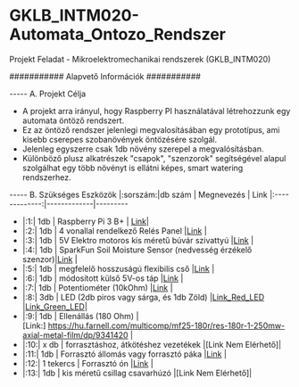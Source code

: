 # GKLB_INTM020-Automata_Ontozo_Rendszer
Projekt Feladat - Mikroelektromechanikai rendszerek (GKLB_INTM020)

########### Alapvető Információk ###########


----- A. Projekt Célja 
 
- A projekt arra irányul, hogy Raspberry PI használatával létrehozzunk egy automata öntöző rendszert.
- Ez az öntöző rendszer jelenlegi megvalosításában egy prototípus, ami kisebb cserepes szobanövények öntözésére szolgál.
- Jelenleg egyszerre csak 1db növény szerepel a megvalósításban.
- Különböző plusz alkatrészek "csapok", "szenzorok" segítségével alapul szolgálhat egy több növényt is ellátni képes, smart watering rendszerhez.

----- B. Szükséges Eszközök
|:sorszám:|db szám | Megnevezés | Link
|:-------------:|-------------|---------

- |:1:| 1db | Raspberry Pi 3 B+ |	[Link](https://www.amazon.de/-/en/Raspberry-1373331-Model-Motherboard-1GB/dp/B07BFH96M3/ref=sr_1_2?crid=MX10MM81RM3H&keywords=raspberry+pi+3b%2B&qid=1639915724&sprefix=raspberry+pi+3b%2B%2Caps%2C154&sr=8-2)|
- |:2:| 1db | 4 vonallal rendelkező Relés Panel |[Link](https://www.amazon.co.uk/dp/B0057OC5O8/ref=as_at?slotNum=3&ie=UTF8&linkCode=gs2&linkId=79128c0fb9efa41048a1490b5007a164&imprToken=8aetm8z5QJ4fvAjzwZJJ0g&creativeASIN=B0057OC5O8&tag=thecybome-21&creative=9325&camp=1789) |
- |:3:| 1db | 5V Elektro motoros kis méretű búvár szivattyú |[Link](https://www.amazon.co.uk/dp/B075JHL9CC/ref=as_at?slotNum=4&ie=UTF8&linkCode=gs4&linkId=bbb6764dfd57c0775e909dbad50ba711&imprToken=8aetm8z5QJ4fvAjzwZJJ0g&creativeASIN=B01LWQCXEL&tag=thecybome-21&creative=9325&camp=1789) |
- |:4:| 1db | SparkFun Soil Moisture Sensor (nedvesség érzékelő szenzor)|[Link](https://www.sparkfun.com/products/13637) |	
- |:5:| 1db | megfelelő hosszuságú flexibilis cső |[Link](https://www.invitalpet.hu/egyeb-osszekoto-elemek-csovek/invital-nagynyomasu-tomlo-10-meter?gclid=Cj0KCQiAzfuNBhCGARIsAD1nu-8OYM1Z07GT0zlfZfbim2RMiIW-HyBwdpWlgQM-I3xOAeZMvGaMxj0aAldlEALw_wcB) |
- |:6:| 1db | módosított külső 5V-os táp |[Link](https://tok-shop.hu/Halozati-tolto-adapter-5V-2000-mAh-USB-aljzat-microUSB-kabellel-Forever-feher-TC-01?gclid=Cj0KCQiAzfuNBhCGARIsAD1nu-9Ao94l3MWwPny78SevyivQl2zEzVdAjxRE2uBA29dB63XQ9SVi310aAhCAEALw_wcB) |
- |:7:| 1db | Potentiométer (10kOhm) |[Link](https://hu.farnell.com/tt-electronics-bi-technologies/p160kn-0qd15b10k/rotary-potentiometer-10kohm-16mm/dp/1782728?gclid=Cj0KCQiAzfuNBhCGARIsAD1nu--AaJTQH_BDBb4y6vAlDmec82BW9SiFY-LAyryHNM-SzqTraqJCZekaAlPdEALw_wcB&mckv=svgGb5eyG_dc|pcrid|513928396223|plid||kword||match||slid||product|1782728|pgrid|120785174877|ptaid|aud-910428655609:pla-327846201734|&CMP=KNC-GHU-GEN-SHOPPING-Whoop-14-April-2021&gross_price=true) |
- |:8:| 3db | LED (2db piros vagy sárga, és 1db Zöld) |[Link_Red_LED](https://hu.farnell.com/multicomp-pro/mp008247/led-red-4mcd-629nm-5mm/dp/3796273?st=led%20diode) |[Link_Green_LED](https://hu.farnell.com/multicomp-pro/mp008248/led-green-2-5mcd-572nm-5mm/dp/3796274?st=led%20diode)|
- |:9:| 1db | Ellenállás (180 Ohm) |<br>[Link:] https://hu.farnell.com/multicomp/mf25-180r/res-180r-1-250mw-axial-metal-film/dp/9341420 |
- |:10:| x db | forrasztáshoz, átkötéshez vezetékek |[Link Nem Elérhető]|
- |:11:| 1db | Forrasztó állomás  vagy forrasztó páka |[Link](https://www.tme.eu/hu/details/zd-8936/forrasztoallomasok/solder-peak/?brutto=1&currency=HUF&gclid=Cj0KCQiAzfuNBhCGARIsAD1nu-_ZVF3PJP1aslpOpv1mBtR50LPO2CGGuKM38K7FnIKPUt6Sswdix6oaAqurEALw_wcB) |
- |:12:| 1 tekercs | Forrasztó ón |[Link](https://www.forrasztastechnologia.hu/forrasz-anyagok/forraszto-on) |
- |:13:| 1db | kis méretű csillag csavarhúzó |[Link Nem Elérhető]|

